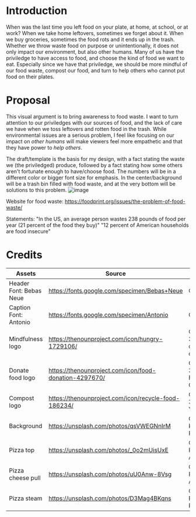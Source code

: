 
# Introduction

When was the last time you left food on your plate, at home, at school, or at work? When we take home leftovers, sometimes we forget about it. When we buy groceries, sometimes the food rots and it ends up in the trash. Whether we throw waste food on purpose or unintentionally, it does not only impact our environment, but also other humans. Many of us have the priviledge to have access to food, and choose the kind of food we want to eat. Especially since we have that priviledge, we should be more mindful of our food waste, compost our food, and turn to help others who cannot put food on their plates.

# Proposal

This visual argument is to bring awareness to food waste. I want to turn attention to our priviledges with our sources of food, and the lack of care we have when we toss leftovers and rotten food in the trash. While environmental issues are a serious problem, I feel like focusing on our impact on _other humans_ will make viewers feel more empathetic and that they have power to _help others_.

The draft/template is the basis for my design, with a fact stating the waste we (the priviledged) produce, followed by a fact stating how some others aren't fortunate enough to have/choose food. The numbers will be in a different color or bigger font size for emphasis. In the center/background will be a trash bin filled with food waste, and at the very bottom will be solutions to this problem.
![image](https://user-images.githubusercontent.com/71570477/153924814-9d6d2123-a9ca-4bdd-86eb-4237c57a1b2f.png)

Website for food waste:
https://foodprint.org/issues/the-problem-of-food-waste/

Statements:
"In the US, an average person wastes 238 pounds of food per year (21 percent of the food they buy)"
"12 percent of American households are food insecure"


# Credits
|Assets| Source| License |
|--------|--------|--------|
|Header Font: Bebas Neue | https://fonts.google.com/specimen/Bebas+Neue|CC 0|
|Caption Font: Antonio | https://fonts.google.com/specimen/Antonio|CC 0|
|Mindfulness logo| https://thenounproject.com/icon/hungry-1729106/ |CC BY 3.0 US: corpus delicti|
|Donate food logo| https://thenounproject.com/icon/food-donation-4297670/ |CC BY 3.0 US: Fran Couto|
|Compost logo| https://thenounproject.com/icon/recycle-food-186234/ |CC BY 3.0 US: Yu luck|
|Background| https://unsplash.com/photos/qsVWEGNnIrM |CC 0: Katie Rodriguez|
|Pizza top| https://unsplash.com/photos/_0o2mUisUxE |CC 0: Fernando Andrade|
|Pizza cheese pull| https://unsplash.com/photos/uU0Anw-8Vsg |CC 0: Fatima Akram|
|Pizza steam| https://unsplash.com/photos/D3Mag4BKqns |CC 0: Pablo Pacheco|


